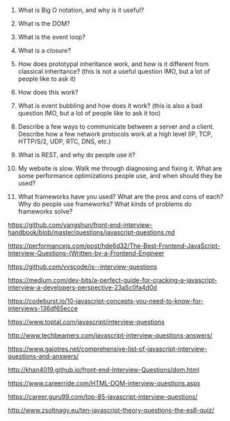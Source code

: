 1. What is Big O notation, and why is it useful?

2. What is the DOM?

3. What is the event loop?

4. What is a closure?

5. How does prototypal inheritance work, and how is it different from classical inheritance? 
(this is not a useful question IMO, but a lot of people like to ask it)

6. How does this work?

7. What is event bubbling and how does it work? 
(this is also a bad question IMO, but a lot of people like to ask it too)

8. Describe a few ways to communicate between a server and a client. 
Describe how a few network protocols work at a high level (IP, TCP, HTTP/S/2, UDP, RTC, DNS, etc.)

9. What is REST, and why do people use it?

10. My website is slow. Walk me through diagnosing and fixing it. 
What are some performance optimizations people use, and when should they be used?

11. What frameworks have you used? What are the pros and cons of each? 
Why do people use frameworks? What kinds of problems do frameworks solve?

https://github.com/yangshun/front-end-interview-handbook/blob/master/questions/javascript-questions.md

https://performancejs.com/post/hde6d32/The-Best-Frontend-JavaScript-Interview-Questions-(Written-by-a-Frontend-Engineer

https://github.com/vvscode/js--interview-questions

https://medium.com/dev-bits/a-perfect-guide-for-cracking-a-javascript-interview-a-developers-perspective-23a5c0fa4d0d

https://codeburst.io/10-javascript-concepts-you-need-to-know-for-interviews-136df65ecce

https://www.toptal.com/javascript/interview-questions

http://www.techbeamers.com/javascript-interview-questions-answers/

https://www.gajotres.net/comprehensive-list-of-javascript-interview-questions-and-answers/

http://khan4019.github.io/front-end-Interview-Questions/dom.html

https://www.careerride.com/HTML-DOM-interview-questions.aspx

https://career.guru99.com/top-85-javascript-interview-questions/

http://www.zsoltnagy.eu/ten-javascript-theory-questions-the-es6-quiz/


